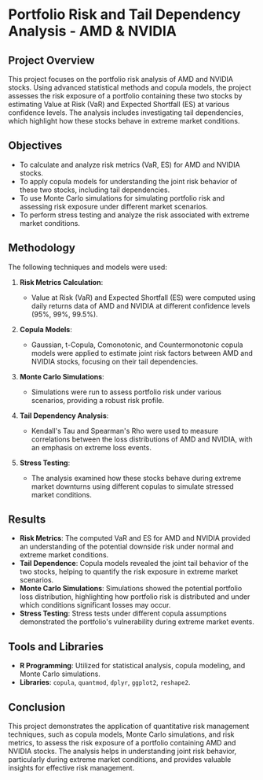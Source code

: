 # Portfolio Risk and Tail Dependency Analysis - AMD & NVIDIA

## Project Overview

This project focuses on the portfolio risk analysis of AMD and NVIDIA stocks. Using advanced statistical methods and copula models, the project assesses the risk exposure of a portfolio containing these two stocks by estimating Value at Risk (VaR) and Expected Shortfall (ES) at various confidence levels. The analysis includes investigating tail dependencies, which highlight how these stocks behave in extreme market conditions.

## Objectives

- To calculate and analyze risk metrics (VaR, ES) for AMD and NVIDIA stocks.
- To apply copula models for understanding the joint risk behavior of these two stocks, including tail dependencies.
- To use Monte Carlo simulations for simulating portfolio risk and assessing risk exposure under different market scenarios.
- To perform stress testing and analyze the risk associated with extreme market conditions.

## Methodology

The following techniques and models were used:

1. **Risk Metrics Calculation**: 
   - Value at Risk (VaR) and Expected Shortfall (ES) were computed using daily returns data of AMD and NVIDIA at different confidence levels (95%, 99%, 99.5%).

2. **Copula Models**: 
   - Gaussian, t-Copula, Comonotonic, and Countermonotonic copula models were applied to estimate joint risk factors between AMD and NVIDIA stocks, focusing on their tail dependencies.

3. **Monte Carlo Simulations**: 
   - Simulations were run to assess portfolio risk under various scenarios, providing a robust risk profile.

4. **Tail Dependency Analysis**: 
   - Kendall's Tau and Spearman's Rho were used to measure correlations between the loss distributions of AMD and NVIDIA, with an emphasis on extreme loss events.

5. **Stress Testing**: 
   - The analysis examined how these stocks behave during extreme market downturns using different copulas to simulate stressed market conditions.

## Results

- **Risk Metrics**: The computed VaR and ES for AMD and NVIDIA provided an understanding of the potential downside risk under normal and extreme market conditions.
- **Tail Dependence**: Copula models revealed the joint tail behavior of the two stocks, helping to quantify the risk exposure in extreme market scenarios.
- **Monte Carlo Simulations**: Simulations showed the potential portfolio loss distribution, highlighting how portfolio risk is distributed and under which conditions significant losses may occur.
- **Stress Testing**: Stress tests under different copula assumptions demonstrated the portfolio's vulnerability during extreme market events.

## Tools and Libraries

- **R Programming**: Utilized for statistical analysis, copula modeling, and Monte Carlo simulations.
- **Libraries**: `copula`, `quantmod`, `dplyr`, `ggplot2`, `reshape2`.

## Conclusion

This project demonstrates the application of quantitative risk management techniques, such as copula models, Monte Carlo simulations, and risk metrics, to assess the risk exposure of a portfolio containing AMD and NVIDIA stocks. The analysis helps in understanding joint risk behavior, particularly during extreme market conditions, and provides valuable insights for effective risk management.

